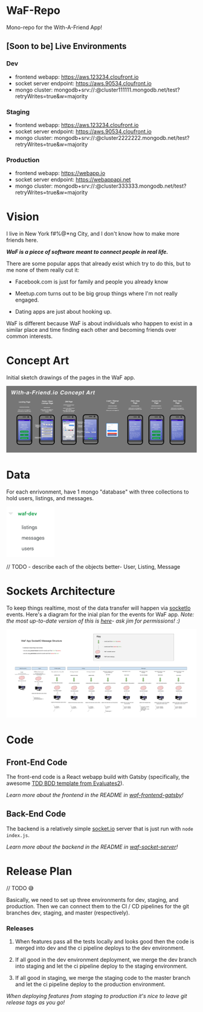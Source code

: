 # WaF-Repo
Mono-repo for the With-A-Friend App!

## [Soon to be] Live Environments

### Dev

- frontend webapp: https://aws.123234.cloufront.io
- socket server endpoint: https://aws.90534.cloufront.io
- mongo cluster: mongodb+srv://<username>:<password>@cluster111111.mongodb.net/test?retryWrites=true&w=majority

### Staging

- frontend webapp: https://aws.123234.cloufront.io
- socket server endpoint: https://aws.90534.cloufront.io
- mongo cluster: mongodb+srv://<username>:<password>@cluster2222222.mongodb.net/test?retryWrites=true&w=majority

### Production 

- frontend webapp: https://webapp.io
- socket server endpoint: https://webappapi.net
- mongo cluster: mongodb+srv://<username>:<password>@cluster333333.mongodb.net/test?retryWrites=true&w=majority

# Vision
I live in New York f#%@*ng City, and I don't know how to make more friends here. 

_**WaF is a piece of software meant to connect people in real life.**_

There are some popular apps that already exist which try to do this, but to me none of them really cut it: 

- Facebook.com is just for family and people you already know

- Meetup.com turns out to be big group things where I'm not really engaged. 

- Dating apps are just about hooking up. 


WaF is different because WaF is about individuals who happen to exist in a similar place and time finding each other and becoming friends over common interests. 


# Concept Art

Initial sketch drawings of the pages in the WaF app. 

<img src="./non-src-images/concept-art/WaF-Concept-Art.png" />


# Data

For each enrivonment, have 1 mongo "database" with three collections to hold users, listings, and messages.

<img src="./non-src-images/engineering-diagrams/mongo-layout-high-level.png" />

// TODO - describe each of the objects better- User, Listing, Message


# Sockets Architecture

To keep things realtime, most of the data transfer will happen via [socketIo](https://socket.io/docs/) events. Here's a diagram for the inial plan for the events for WaF app. 
_Note: the most up-to-date version of this is [here](https://docs.google.com/drawings/d/1oxLMYoFBzs7PLJfJP0kSswtDAGsNcgwF3tt53YYzvW4/edit?usp=sharing)- ask jim for permissions! :)_ 


<img src="./non-src-images/engineering-diagrams/WaF-App-SocketIO-Message-Structure.png" />


# Code

## Front-End Code

The front-end code is a React webapp build with Gatsby (specifically, the awesome [TDD BDD template from Evaluates2](https://github.com/Evaluates2/Gatsby-Starter-TypeScript-Redux-TDD-BDD)).

_Learn more about the frontend in the README in [waf-frontend-gatsby](https://github.com/JimLynchCodes/WaF-Repo/tree/master/waf-frontend-gatsby)!_

## Back-End Code

The backend is a relatively simple [socket.io](https://socket.io/docs/) server that is just run with `node index.js`. 

_Learn more about the backend in the README in [waf-socket-server](https://github.com/JimLynchCodes/WaF-Repo/tree/master/waf-socket-server)!_


# Release Plan

// TODO 😅

Basically, we need to set up three environments for dev, staging, and production. Then we can connect them to the CI / CD pipelines for the git branches dev, staging, and master (respectively).

### Releases
1. When features pass all the tests locally and looks good then the code is merged into dev and the ci pipeline deploys to the dev environment. 

2. If all good in the dev environment deployment, we merge the dev branch into staging and let the ci pipeline deploy to the staging environment.

3. If all good in staging, we merge the staging code to the master branch and let the ci pipeline deploy to the production environment.

_When deploying features from staging to production it's nice to leave git release tags as you go!_  